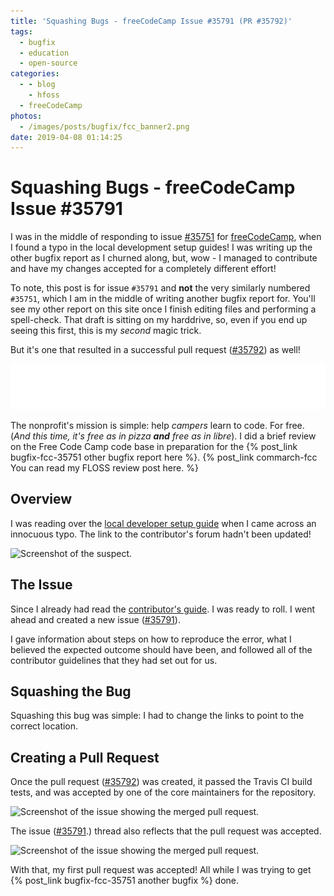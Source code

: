 ```yaml
---
title: 'Squashing Bugs - freeCodeCamp Issue #35791 (PR #35792)'
tags:
  - bugfix
  - education
  - open-source
categories:
  - - blog
    - hfoss
  - freeCodeCamp
photos:
  - /images/posts/bugfix/fcc_banner2.png
date: 2019-04-08 01:14:25
---
```



# Squashing Bugs - freeCodeCamp Issue #35791 #

I was in the middle of responding to issue [#35751](https://github.com/freeCodeCamp/freeCodeCamp/issues/35751) for [freeCodeCamp](https://www.freecodecamp.org/), when I found a typo in the local development setup guides! I was writing up the other bugfix report as I churned along, but, wow - I managed to contribute and have my changes accepted for a completely different effort!

To note, this post is for issue `#35791` and **not** the very similarly numbered `#35751`, which I am in the middle of writing another bugfix report for. You'll see my other report on this site once I finish editing files and performing a spell-check. That draft is sitting on my harddrive, so, even if you end up seeing this first, this is my *second* magic trick.

But it's one that resulted in a successful pull request ([#35792](https://github.com/freeCodeCamp/freeCodeCamp/pull/35792)) as well!

![Logo for Free Code Camp.](/images/posts/bugfix/fcc_logo.svg)

The nonprofit's mission is simple: help *campers* learn to code. For free. (*And this time, it's free as in pizza **and** free as in libre*). I did a brief review on the Free Code Camp code base in preparation for the {% post_link bugfix-fcc-35751 other bugfix report here %}. {% post_link commarch-fcc You can read my FLOSS review post here. %}

<!-- Read more -->

## Overview ##

I was reading over the [local developer setup guide](https://github.com/freeCodeCamp/freeCodeCamp/blob/master/docs/how-to-setup-freecodecamp-locally.md) when I came across an innocuous typo. The link to the contributor's forum hadn't been updated!

![Screenshot of the suspect.](/images/posts/bugfix/fcc_bugfix-link.png)

## The Issue ##

Since I already had read the [contributor's guide](https://github.com/freeCodeCamp/freeCodeCamp/blob/master/CONTRIBUTING.md). I was ready to roll. I went ahead and created a new issue ([#35791](https://github.com/freeCodeCamp/freeCodeCamp/issues/35791)). 

I gave information about steps on how to reproduce the error, what I believed the expected outcome should have been, and followed all of the contributor guidelines that they had set out for us.

## Squashing the Bug ##

Squashing this bug was simple: I had to change the links to point to the correct location.

## Creating a Pull Request ##

Once the pull request ([#35792](https://github.com/freeCodeCamp/freeCodeCamp/pull/35792)) was created, it passed the Travis CI build tests, and was accepted by one of the core maintainers for the repository.

![Screenshot of the issue showing the merged pull request.](/images/posts/bugfix/fcc_pull6.png)

The issue ([#35791](https://github.com/freeCodeCamp/freeCodeCamp/issues/35791).) thread also reflects that the pull request was accepted.

![Screenshot of the issue showing the merged pull request.](/images/posts/bugfix/fcc_pull5.png)

With that, my first pull request was accepted! All while I was trying to get {% post_link bugfix-fcc-35751 another bugfix %} done.